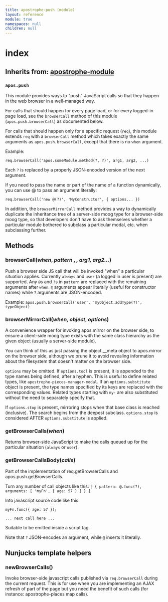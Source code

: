 ```yaml
---
title: apostrophe-push (module)
layout: reference
module: true
namespaces: null
children: null
---
```


# index

## Inherits from: [apostrophe-module](https://github.com/apostrophecms/apostrophe-documentation/tree/e71017392b54a258d8d72811456c862139150a96/modules/apostrophe-module/index.html)

### `apos.push`

This module provides ways to "push" JavaScript calls so that they happen in the web browser in a well-managed way.

For calls that should happen for every page load, or for every logged-in page load, see the `browserCall` method of this module \(`apos.push.browserCall`\) as documented below.

For calls that should happen only for a specific request \(`req`\), this module extends `req` with a `browserCall` method which takes exactly the same arguments as `apos.push.browserCall`, except that there is no `when` argument.

Example:

```text
req.browserCall('apos.someModule.method(?, ?)', arg1, arg2, ...)
```

Each `?` is replaced by a properly JSON-encoded version of the next argument.

If you need to pass the name or part of the name of a function dynamically, you can use @ to pass an argument literally:

```text
req.browserCall('new @(?)', 'MyConstructor', { options... })
```

In addition, the `browserMirrorCall` method provides a way to dynamically duplicate the inheritance tree of a server-side moog type for a browser-side moog type, so that developers don't have to ask themselves whether a particular module bothered to subclass a particular modal, etc. when subclassing further.

## Methods

### browserCall\(_when_, _pattern_ , _, arg1, arg2..._\)

Push a browser side JS call that will be invoked "when" a particular situation applies. Currently `always` and `user` \(a logged in user is present\) are supported. Any `@`s and `?`s in `pattern` are replaced with the remaining arguments after `when`. `@` arguments appear literally \(useful for constructor names\) while `?` arguments are JSON-encoded.

Example: `apos.push.browserCall('user', 'myObject.addType(?)', typeObject)`

### browserMirrorCall\(_when_, _object_, _options_\)

A convenience wrapper for invoking apos.mirror on the browser side, to ensure a client-side moog type exists with the same class hierarchy as the given object \(usually a server-side module\).

You can think of this as just passing the object.\_\_meta object to apos.mirror on the browser side, although we prune it to avoid revealing information about the filesystem that doesn't matter on the browser side.

`options` may be omitted. If `options.tool` is present, it is appended to the type names being defined, after a hyphen. This is useful to define related types, like `apostrophe-pieces-manager-modal`. If an `options.substitute` object is present, the type names specified by its keys are replaced with the corresponding values. Related types starting with `my-` are also substituted without the need to separately specify that.

If `options.stop` is present, mirroring stops when that base class is reached \(inclusive\). The search begins from the deepest subclass. `options.stop` is considered AFTER `options.substitute` is applied.

### getBrowserCalls\(_when_\)

Returns browser-side JavaScript to make the calls queued up for the particular situation \(`always` or `user`\).

### getBrowserCallsBody\(_calls_\)

Part of the implementation of req.getBrowserCalls and apos.push.getBrowserCalls.

Turn any number of call objects like this: `[ { pattern: @.func(?), arguments: [ 'myFn', { age: 57 } ] } ]`

Into javascript source code like this:

`myFn.func({ age: 57 });`

`... next call here ...`

Suitable to be emitted inside a script tag.

Note that `?` JSON-encodes an argument, while `@` inserts it literally.

## Nunjucks template helpers

### newBrowserCalls\(\)

Invoke browser-side javascript calls published via `req.browserCall` during the current request. This is for use when you are implementing an AJAX refresh of part of the page but you need the benefit of such calls \(for instance: apostrophe-places map calls\).

